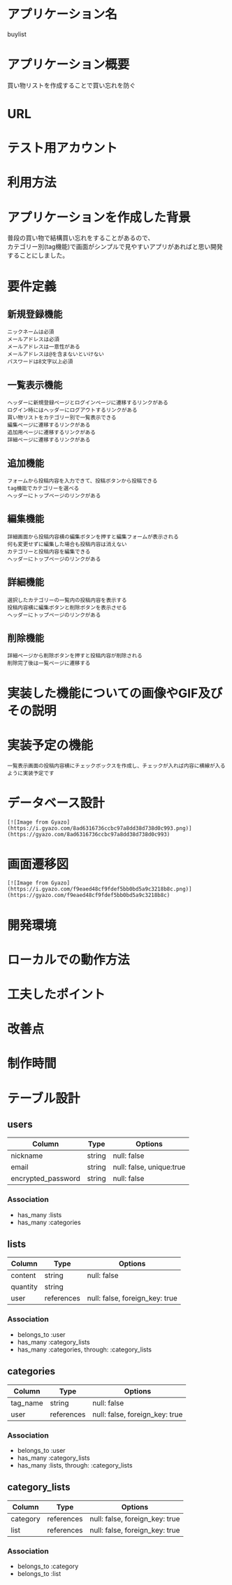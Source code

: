 # アプリケーション名
buylist

# アプリケーション概要
  買い物リストを作成することで買い忘れを防ぐ

# URL

# テスト用アカウント

# 利用方法

# アプリケーションを作成した背景
  普段の買い物で結構買い忘れをすることがあるので、</br>
  カテゴリー別(tag機能)で画面がシンプルで見やすいアプリがあればと思い開発することにしました。

# 要件定義
## 新規登録機能
    ニックネームは必須
    メールアドレスは必須
    メールアドレスは一意性がある
    メールアドレスは@を含まないといけない
    パスワードは8文字以上必須

## 一覧表示機能
    ヘッダーに新規登録ページとログインページに遷移するリンクがある
    ログイン時にはヘッダーにログアウトするリンクがある
    買い物リストをカテゴリー別で一覧表示できる
    編集ページに遷移するリンクがある
    追加用ページに遷移するリンクがある 
    詳細ページに遷移するリンクがある

## 追加機能
    フォームから投稿内容を入力できて、投稿ボタンから投稿できる
    tag機能でカテゴリーを選べる
    ヘッダーにトップページのリンクがある

## 編集機能
    詳細画面から投稿内容横の編集ボタンを押すと編集フォームが表示される
    何も変更せずに編集した場合も投稿内容は消えない
    カテゴリーと投稿内容を編集できる
    ヘッダーにトップページのリンクがある

## 詳細機能
    選択したカテゴリーの一覧内の投稿内容を表示する
    投稿内容横に編集ボタンと削除ボタンを表示させる
    ヘッダーにトップページのリンクがある

## 削除機能
    詳細ページから削除ボタンを押すと投稿内容が削除される
    削除完了後は一覧ページに遷移する

# 実装した機能についての画像やGIF及びその説明
# 実装予定の機能
    一覧表示画面の投稿内容横にチェックボックスを作成し、チェックが入れば内容に横線が入るように実装予定です
# データベース設計
    [![Image from Gyazo](https://i.gyazo.com/8ad6316736ccbc97a8dd38d738d0c993.png)](https://gyazo.com/8ad6316736ccbc97a8dd38d738d0c993)
# 画面遷移図
    [![Image from Gyazo](https://i.gyazo.com/f9eaed48cf9fdef5bb0bd5a9c3218b8c.png)](https://gyazo.com/f9eaed48cf9fdef5bb0bd5a9c3218b8c)
# 開発環境
# ローカルでの動作方法
# 工夫したポイント
# 改善点
# 制作時間


# テーブル設計

## users

| Column             | Type    | Options                  |
|--------------------|---------|--------------------------|
| nickname           | string  | null: false              |
| email              | string  | null: false, unique:true |
| encrypted_password | string  | null: false              |

### Association

- has_many :lists
- has_many :categories


## lists

| Column   | Type       | Options                        |
|----------|------------|--------------------------------|
| content  | string     | null: false                    |
| quantity | string     |                                |
| user     | references | null: false, foreign_key: true |

### Association

- belongs_to :user
- has_many :category_lists
- has_many :categories, through: :category_lists


## categories

| Column   | Type       | Options                        |
|----------|------------|--------------------------------|
| tag_name | string     | null: false                    |
| user     | references | null: false, foreign_key: true |

### Association

- belongs_to :user
- has_many :category_lists
- has_many :lists, through: :category_lists


## category_lists

| Column   | Type       | Options                        |
|----------|------------|--------------------------------|
| category | references | null: false, foreign_key: true |
| list     | references | null: false, foreign_key: true |

### Association

- belongs_to :category
- belongs_to :list